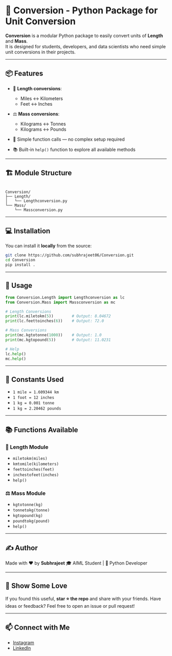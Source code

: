 # 🚀 Conversion - Python Package for Unit Conversion

**Conversion** is a modular Python package to easily convert units of **Length** and **Mass**.  
It is designed for students, developers, and data scientists who need simple unit conversions in their projects.

---

## 📦 Features

- 🔁 **Length conversions**:  
  - Miles ↔ Kilometers  
  - Feet ↔ Inches  

- ⚖️ **Mass conversions**:  
  - Kilograms ↔ Tonnes  
  - Kilograms ↔ Pounds  

- 🧠 Simple function calls — no complex setup required  
- 📚 Built-in `help()` function to explore all available methods

---

## 🏗️ Module Structure

```

Conversion/
├── Length/
│   └── Lengthconversion.py
└── Mass/
    └── Massconversion.py

```

---

## 💻 Installation

You can install it **locally** from the source:

```bash
git clone https://github.com/subhrajeet06/Conversion.git
cd Conversion
pip install .
```

---

## 🧪 Usage

```python
from Conversion.Length import Lengthconversion as lc
from Conversion.Mass import Massconversion as mc

# Length Conversions
print(lc.miletokm(5))        # Output: 8.04672
print(lc.feettoinches(6))    # Output: 72.0

# Mass Conversions
print(mc.kgtotonne(1000))    # Output: 1.0
print(mc.kgtopound(5))       # Output: 11.0231

# Help
lc.help()
mc.help()
```

---

## 📌 Constants Used

* `1 mile = 1.609344 km`
* `1 foot = 12 inches`
* `1 kg = 0.001 tonne`
* `1 kg = 2.20462 pounds`

---

## 📚 Functions Available

### 📏 Length Module

* `miletokm(miles)`
* `kmtomile(kilometers)`
* `feettoinches(feet)`
* `inchestofeet(inches)`
* `help()`

### ⚖️ Mass Module

* `kgtotonne(kg)`
* `tonnetokg(tonne)`
* `kgtopound(kg)`
* `poundtokg(pound)`
* `help()`

---

## ✍️ Author

Made with ❤️ by **Subhrajeet**
🎓 AIML Student | 🧠 Python Developer 

---

## 🌟 Show Some Love

If you found this useful, **star ⭐ the repo** and share with your friends.
Have ideas or feedback? Feel free to open an issue or pull request!

---

## 📫 Connect with Me

* [Instagram](https://instagram.com/subhrajeet._.06)
* [LinkedIn](https://linkedin.com/in/subhrajeet-parida)